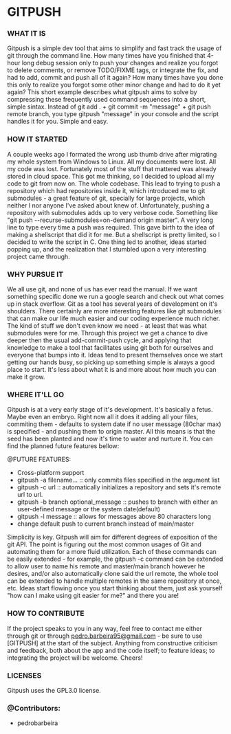# GITPUSH

### WHAT IT IS ###
Gitpush is a simple dev tool that aims to simplify and fast track the usage of
git through the command line. How many times have you finished that 4-hour long
debug session only to push your changes and realize you forgot to delete comments,
or remove TODO/FIXME tags, or integrate the fix, and had to add, commit and push
all of it again? How many times have you done this only to realize you forgot
some other minor change and had to do it yet again? This short example describes
what gitpush aims to solve by compressing these frequently used command sequences
into a short, simple sintax. Instead of git add . + git commit -m "message" + git
push remote branch, you type gitpush "message" in your console and the script
handles it for you. Simple and easy.



### HOW IT STARTED ###
A couple weeks ago I formated the wrong usb thumb drive after migrating my whole
system from Windows to Linux. All my documents were lost. All my code was lost.
Fortunately most of the stuff that mattered was already stored in cloud space.
This got me thinking, so I decided to upload all my code to git from now on. The
whole codebase. This lead to trying to push a repository which had repositories
inside it, which introduced me to git submodules - a great feature of git, 
specially for large projects, which neither I nor anyone I've asked about
knew of. Unfortunately, pushing a repository with submodules adds up to
very verbose code. Something like "git push --recurse-submodules=on-demand
origin master". A very long line to type every time a push was required.
This gave birth to the idea of making a shellscript that did it for me. But
a shellscript is pretty limited, so I decided to write the script in C. One
thing led to another, ideas started popping up, and the realization that I
stumbled upon a very interesting project came through.



### WHY PURSUE IT ###
We all use git, and none of us has ever read the manual. If we want something
specific done we run a google search and check out what comes up in stack overflow.
Git as a tool has several years of development on it's shoulders. There certainly
are more interesting features like git submodules that can make our life much
easier and our coding experience much richer. The kind of stuff we don't even
know we need - at least that was what submodules were for me. Through this project
we get a chance to dive deeper then the usual add-commit-push cycle, and applying
that knowledge to make a tool that facilitates using git both for ourselves and
everyone that bumps into it. Ideas tend to present themselves once we start 
getting our hands busy, so picking up something simple is always a good place 
to start. It's less about what it is and more about how much you can make it
grow.



### WHERE IT'LL GO ###
Gitpush is at a very early stage of it's development. It's basically a fetus.
Maybe even an embryo. Right now all it does it adding all your files, commiting
them - defaults to system date if no user message (80char max) is specified -
and pushing them to origin master. All this means is that the seed has been 
planted and now it's time to water and nurture it. You can find the planned
future features bellow:



@FUTURE FEATURES:
- Cross-platform support
- gitpush -a filename... :: only commits files specified in the argument list
- gitpush -c url :: automatically initializes a repository and sets it's
  remote url to url. 
- gitpush -b branch optional_message :: pushes to branch <branch> with either
  an user-defined message or the system date(default)
- gitpush -l message :: allows for messages above 80 characters long
- change default push to current branch instead of main/master
  
 Simplicity is key. Gitpush will aim for different degrees of exposition 
 of the git API. The point is figuring out the most common usages of Git and
 automating them for a more fluid utilization. Each of these commands can be
 easily extended - for example, the gitpush -c command can be extended to allow
 user to name his remote and master/main branch however he desires, and/or also
 automatically clone said the url remote, the whole tool can be extended to 
 handle multiple remotes in the same repository at once, etc. Ideas start flowing
 once you start thinking about them, just ask yourself "how can I make using git
 easier for me?" and there you are!

  
  
### HOW TO CONTRIBUTE ###
If the project speaks to you in any way, feel free to contact me either through
git or through pedro.barbeira95@gmail.com - be sure to use [GITPUSH] at the 
start of the subject. Anything from constructive criticism and feedback, both
about the app and the code itself; to feature ideas; to integrating the project
will be welcome. Cheers!

### LICENSES ###
Gitpush uses the GPL3.0 license. 

### @Contributors: ####
- pedrobarbeira
